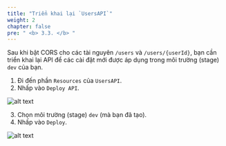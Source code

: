 ```yaml
---
title: "Triển khai lại `UsersAPI`"
weight: 2
chapter: false
pre: " <b> 3.3. </b> "
---
```


Sau khi bật CORS cho các tài nguyên `/users` và `/users/{userId}`, bạn cần triển khai lại API để các cài đặt mới được áp dụng trong môi trường (stage) `dev` của bạn.

1. Đi đến phần `Resources` của `UsersAPI`.
2. Nhấp vào `Deploy API`.

![alt text](/images/workshop-3/API-Gateway--UsersAPI--redeploy-button.png)

3. Chọn môi trường (stage) `dev` (mà bạn đã tạo).
4. Nhấp vào `Deploy`.

![alt text](/images/workshop-3/API-Gateway--UsersAPI--redeploy-stage.png)
